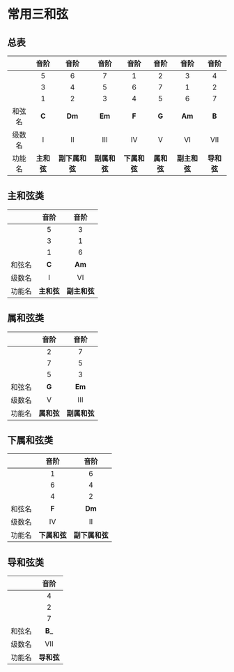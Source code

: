 # 常用三和弦

## 总表

|        |    音阶    |      音阶      |     音阶     |     音阶     |    音阶    |     音阶     |    音阶    |
| :----: | :--------: | :------------: | :----------: | :----------: | :--------: | :----------: | :--------: |
|        |     5      |       6        |      7       |      1       |     2      |      3       |     4      |
|        |     3      |       4        |      5       |      6       |     7      |      1       |     2      |
|        |     1      |       2        |      3       |      4       |     5      |      6       |     7      |
| 和弦名 |   **C**    |     **Dm**     |    **Em**    |    **F**     |   **G**    |    **Am**    |   **B**    |
| 级数名 |     I      |       II       |     III      |      IV      |     V      |      VI      |    VII     |
| 功能名 | **主和弦** | **副下属和弦** | **副属和弦** | **下属和弦** | **属和弦** | **副主和弦** | **导和弦** |

## 主和弦类

|        |    音阶    |     音阶     |
| :----: | :--------: | :----------: |
|        |     5      |      3       |
|        |     3      |      1       |
|        |     1      |      6       |
| 和弦名 |   **C**    |    **Am**    |
| 级数名 |     I      |      VI      |
| 功能名 | **主和弦** | **副主和弦** |

## 属和弦类

|        |    音阶    |     音阶     |
| :----: | :--------: | :----------: |
|        |     2      |      7       |
|        |     7      |      5       |
|        |     5      |      3       |
| 和弦名 |   **G**    |    **Em**    |
| 级数名 |     V      |     III      |
| 功能名 | **属和弦** | **副属和弦** |

## 下属和弦类

|        |     音阶     |      音阶      |
| :----: | :----------: | :------------: |
|        |      1       |       6        |
|        |      6       |       4        |
|        |      4       |       2        |
| 和弦名 |    **F**     |     **Dm**     |
| 级数名 |      IV      |       II       |
| 功能名 | **下属和弦** | **副下属和弦** |

## 导和弦类

|        |    音阶    |
| :----: | :--------: |
|        |     4      |
|        |     2      |
|        |     7      |
| 和弦名 |   **B_**   |
| 级数名 |    VII     |
| 功能名 | **导和弦** |

